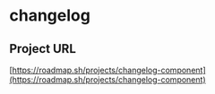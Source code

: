 # changelog
## Project URL
[https://roadmap.sh/projects/changelog-component](https://roadmap.sh/projects/changelog-component)